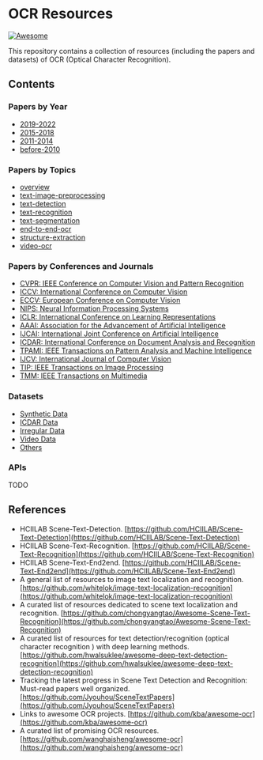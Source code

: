 # OCR Resources
[![Awesome](https://cdn.rawgit.com/sindresorhus/awesome/d7305f38d29fed78fa85652e3a63e154dd8e8829/media/badge.svg)](https://github.com/sindresorhus/awesome)

This repository contains a collection of resources (including the papers and datasets) of OCR (Optical Character Recognition).

## Contents

### Papers by Year
  - [2019-2022](papers/papers_by_year/2019-2022.md)
  - [2015-2018](papers/papers_by_year/2015-2018.md)
  - [2011-2014](papers/papers_by_year/2011-2014.md)
  - [before-2010](papers/papers_by_year/before-2010.md)

### Papers by Topics
  - [overview](papers/papers_by_topics/overview.md)
  - [text-image-preprocessing](papers/papers_by_topics/text-image-preprocessing.md)
  - [text-detection](papers/papers_by_topics/text-detection.md)
  - [text-recognition](papers/papers_by_topics/text-recognition.md)
  - [text-segmentation](papers/papers_by_topics/text-segmentation.md)
  - [end-to-end-ocr](papers/papers_by_topics/end-to-end-ocr.md)
  - [structure-extraction](papers/papers_by_topics/structure-extraction.md)
  - [video-ocr](papers/papers_by_topics/video-ocr.md)

### Papers by Conferences and Journals
  - [CVPR: IEEE Conference on Computer Vision and Pattern Recognition](papers/papers_by_conferences_and_journals/CVPR.md)
  - [ICCV: International Conference on Computer Vision](papers/papers_by_conferences_and_journals/ICCV.md)
  - [ECCV: European Conference on Computer Vision](papers/papers_by_conferences_and_journals/ECCV.md)
  - [NIPS: Neural Information Processing Systems](papers/papers_by_conferences_and_journals/NIPS.md)
  - [ICLR: International Conference on Learning Representations](papers/papers_by_conferences_and_journals/ICLR.md)
  - [AAAI: Association for the Advancement of Artificial Intelligence](papers/papers_by_conferences_and_journals/AAAI.md)
  - [IJCAI: International Joint Conference on Artificial Intelligence](papers/papers_by_conferences_and_journals/IJCAI.md)
  - [ICDAR: International Conference on Document Analysis and Recognition](papers/papers_by_conferences_and_journals/ICDAR.md)
  - [TPAMI: IEEE Transactions on Pattern Analysis and Machine Intelligence](papers/papers_by_conferences_and_journals/TPAMI.md)
  - [IJCV: International Journal of Computer Vision](papers/papers_by_conferences_and_journals/IJCV.md)
  - [TIP: IEEE Transactions on Image Processing](papers/papers_by_conferences_and_journals/TIP.md)
  - [TMM: IEEE Transactions on Multimedia](papers/papers_by_conferences_and_journals/TMM.md)

### Datasets
  - [Synthetic Data](datasets/SYNTH_DATA)
  - [ICDAR Data](datasets/ICDAR_DATA)
  - [Irregular Data](datasets/IRREGULAR_DATA)
  - [Video Data](datasets/VIDEO_DATA)
  - [Others](datasets/Others)

### APIs
TODO

## References
  - HCIILAB Scene-Text-Detection. [https://github.com/HCIILAB/Scene-Text-Detection](https://github.com/HCIILAB/Scene-Text-Detection)
  - HCIILAB Scene-Text-Recognition. [https://github.com/HCIILAB/Scene-Text-Recognition](https://github.com/HCIILAB/Scene-Text-Recognition)
  - HCIILAB Scene-Text-End2end. [https://github.com/HCIILAB/Scene-Text-End2end](https://github.com/HCIILAB/Scene-Text-End2end)
  - A general list of resources to image text localization and recognition. [https://github.com/whitelok/image-text-localization-recognition](https://github.com/whitelok/image-text-localization-recognition)
  - A curated list of resources dedicated to scene text localization and recognition. [https://github.com/chongyangtao/Awesome-Scene-Text-Recognition](https://github.com/chongyangtao/Awesome-Scene-Text-Recognition)
  - A curated list of resources for text detection/recognition (optical character recognition ) with deep learning methods. [https://github.com/hwalsuklee/awesome-deep-text-detection-recognition](https://github.com/hwalsuklee/awesome-deep-text-detection-recognition)
  - Tracking the latest progress in Scene Text Detection and Recognition: Must-read papers well organized. [https://github.com/Jyouhou/SceneTextPapers](https://github.com/Jyouhou/SceneTextPapers)
  - Links to awesome OCR projects. [https://github.com/kba/awesome-ocr](https://github.com/kba/awesome-ocr)
  - A curated list of promising OCR resources. [https://github.com/wanghaisheng/awesome-ocr](https://github.com/wanghaisheng/awesome-ocr)
